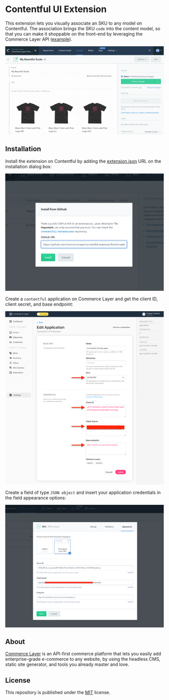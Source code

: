 # Contentful UI Extension

This extension lets you visually associate an SKU to any model on Contentful. The association brings the SKU `code` into the content model, so that you can make it shoppable on the front-end by leveraging the Commerce Layer API ([example](https://github.com/commercelayer/static-commerce)).

![Demo](demo.gif?raw=true 'Demo')

## Installation

Install the extension on Contentful by adding the [extension.json](marketplace/commercelayer-sku/extension.json) URL on the installation dialog box:

![Contentful extension](contentful_extension.png?raw=true 'Contentful extension')

Create a `contentful` application on Commerce Layer and get the client ID, client secret, and base endpoint:

![Contentful application](contentful_application.png?raw=true 'Contentful application')

Create a field of type `JSON object` and insert your application credentials in the field appearance options:

![Contentful field](contentful_field.png?raw=true 'Contentful field')

## About

[Commerce Layer](https://commercelayer.io/) is an API-first commerce platform that lets you easily add enterprise-grade e-commerce to any website, by using the headless CMS, static site generator, and tools you already master and love.

## License

This repository is published under the [MIT](LICENSE) license.

